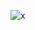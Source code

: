 ![x](https://scontent.fsof4-1.fna.fbcdn.net/v/t39.30808-6/303440034_571634498071177_2560478128821848613_n.jpg?_nc_cat=108&ccb=1-7&_nc_sid=cc71e4&_nc_ohc=GVDrI_lM2xsQ7kNvgGRvwQc&_nc_zt=23&_nc_ht=scontent.fsof4-1.fna&_nc_gid=AfoGif_ENc7TVFXrjtynh8z&oh=00_AYAHef_swj-m-4Xn_n5Avyicr7IwoQaD4gFOPRDruhUyWQ&oe=679E8802)
